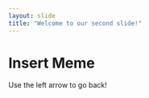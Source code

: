 ```yaml
---
layout: slide
title: "Welcome to our second slide!"
---
```

# Insert Meme
Use the left arrow to go back!
